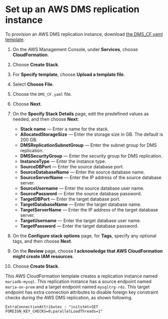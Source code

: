 # Set up an AWS DMS replication instance<a name="chap-mariadb2auroramysql.provisioningdms"></a>

To provision an AWS DMS replication instance, download [the DMS\_CF\.yaml template](https://aws-database-blog.s3.amazonaws.com/artifacts/mariadb-to-aurora-mysql-migration/DMS_CF.yaml)\.

1. On the AWS Management Console, under **Services**, choose **CloudFormation**\.

1. Choose **Create Stack**\.

1. For **Specify template**, choose **Upload a template file**\.

1. Select **Choose File**\.

1. Choose the `DMS_CF.yaml` file\.

1. Choose **Next**\.

1. On the **Specify Stack Details** page, edit the predefined values as needed, and then choose **Next**:
   +  **Stack name** — Enter a name for the stack\.
   +  **AllocatedStorageSize** — Enter the storage size in GB\. The default is 200 GB\.
   +  **DMSReplicationSubnetGroup** — Enter the subnet group for DMS replication\.
   +  **DMSSecurityGroup** — Enter the security group for DMS replication\.
   +  **InstanceType** — Enter the instance type\.
   +  **SourceDBPort** — Enter the source database port\.
   +  **SourceDatabaseName** — Enter the source database name\.
   +  **SourceServerName** — Enter the IP address of the source database server\.
   +  **SourceUsername** — Enter the source database user name\.
   +  **SourcePassword** — Enter the source database password\.
   +  **TargetDBPort** — Enter the target database port\.
   +  **TargetDatabaseName** — Enter the target database name\.
   +  **TargetServerName** — Enter the IP address of the target database server\.
   +  **TargetUsername** — Enter the target database user name\.
   +  **TargetPassword** — Enter the target database password\.

1. On the **Configure stack options** page, for **Tags**, specify any optional tags, and then choose **Next**\.

1. On the **Review** page, choose **I acknowledge that AWS CloudFormation might create IAM resources**\.

1. Choose **Create Stack**\.

This AWS CloudFormation template creates a replication instance named `mariadb-mysql`\. This replication instance has a source endpoint named `maria-on-prem` and a target endpoint named `mysqltrg-rds`\. This target endpoint has extra connection attributes to disable foreign key constraint checks during the AWS DMS replication, as shown following\.

```
ExtraConnectionAttributes : "initstmt=SET FOREIGN_KEY_CHECKS=0;parallelLoadThreads=1"
```